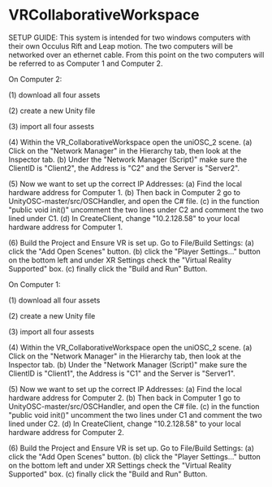 # VRCollaborativeWorkspace

SETUP GUIDE:
This system is intended for two windows computers with their own Occulus Rift and Leap motion. The two computers will be networked over an ethernet cable. From this point on the two computers will be referred to as Computer 1 and Computer 2.

On Computer 2:

(1) download all four assets

(2) create a new Unity file

(3) import all four assests

(4) Within the VR_CollaborativeWorkspace open the uniOSC_2 scene. (a) Click on the "Network Manager" in the Hierarchy tab, then look at the Inspector tab. (b) Under the "Network Manager (Script)" make sure the ClientID is "Client2", the Address is "C2" and the Server is "Server2". 

(5) Now we want to set up the correct IP Addresses: (a) Find the local hardware address for Computer 1. (b) Then back in Computer 2 go to UnityOSC-master/src/OSCHandler, and open the C# file. (c) in the function "public void init()" uncomment the two lines under C2 and comment the two lined under C1. (d) In CreateClient, change "10.2.128.58" to your local hardware address for Computer 1.

(6) Build the Project and Ensure VR is set up. Go to File/Build Settings: (a) click the "Add Open Scenes" button. (b) click the "Player Settings..." button on the bottom left and under XR Settings check the "Virtual Reality Supported" box. (c) finally click the "Build and Run"  Button.

On Computer 1:

(1) download all four assets

(2) create a new Unity file

(3) import all four assests

(4) Within the VR_CollaborativeWorkspace open the uniOSC_2 scene. (a) Click on the "Network Manager" in the Hierarchy tab, then look at the Inspector tab. (b) Under the "Network Manager (Script)" make sure the ClientID is "Client1", the Address is "C1" and the Server is "Server1". 

(5) Now we want to set up the correct IP Addresses: (a) Find the local hardware address for Computer 2. (b) Then back in Computer 1 go to UnityOSC-master/src/OSCHandler, and open the C# file. (c) in the function "public void init()" uncomment the two lines under C1 and comment the two lined under C2. (d) In CreateClient, change "10.2.128.58" to your local hardware address for Computer 2.

(6) Build the Project and Ensure VR is set up. Go to File/Build Settings: (a) click the "Add Open Scenes" button. (b) click the "Player Settings..." button on the bottom left and under XR Settings check the "Virtual Reality Supported" box. (c) finally click the "Build and Run"  Button.
